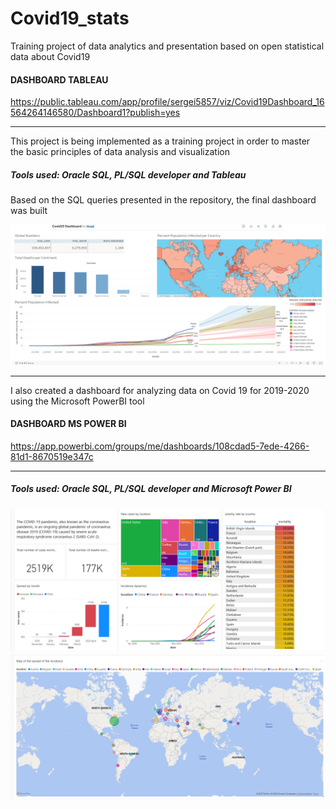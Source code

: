 # Covid19_stats
Training project of data analytics and presentation based on open statistical data about Covid19

#### DASHBOARD TABLEAU

https://public.tableau.com/app/profile/sergei5857/viz/Covid19Dashboard_16564264146580/Dashboard1?publish=yes
_____________________________________

This project is being implemented as a training project in order to master the basic principles of data analysis and visualization

##### Tools used: Oracle SQL, PL/SQL developer and Tableau


Based on the SQL queries presented in the repository, the final dashboard was built

![image](https://github.com/Wreiler/Covid19_stats/blob/main/covid19_work.png)


_____________________________________
I also created a dashboard for analyzing data on Covid 19 for 2019-2020 using the Microsoft PowerBI tool

#### DASHBOARD MS POWER BI

https://app.powerbi.com/groups/me/dashboards/108cdad5-7ede-4266-81d1-8670519e347c
_____________________________________

##### Tools used: Oracle SQL, PL/SQL developer and Microsoft Power BI

![image](https://github.com/Wreiler/Covid19_stats/blob/main/BI_part1.png)
![image](https://github.com/Wreiler/Covid19_stats/blob/main/BI_part2.png)
